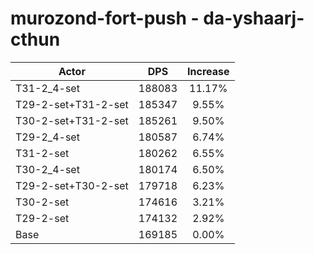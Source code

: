 # murozond-fort-push - da-yshaarj-cthun
| Actor | DPS | Increase |
|---|:---:|:---:|
|T31-2_4-set|188083|11.17%|
|T29-2-set+T31-2-set|185347|9.55%|
|T30-2-set+T31-2-set|185261|9.50%|
|T29-2_4-set|180587|6.74%|
|T31-2-set|180262|6.55%|
|T30-2_4-set|180174|6.50%|
|T29-2-set+T30-2-set|179718|6.23%|
|T30-2-set|174616|3.21%|
|T29-2-set|174132|2.92%|
|Base|169185|0.00%|
